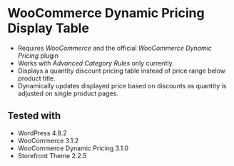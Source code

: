 # WooCommerce Dynamic Pricing Display Table

* Requires *WooCommerce* and the official *WooCommerce Dynamic Pricing* plugin
* Works with *Advanced Category Rules* only currently.
* Displays a quantity discount pricing table instead of price range below product title.
* Dynamically updates displayed price based on discounts as quantity is adjusted on single product pages.

## Tested with

- WordPress 4.8.2
- WooCommerce 3.1.2
- WooCommerce Dynamic Pricing 3.1.0
- Storefront Theme 2.2.5